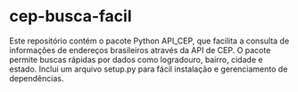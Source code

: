 # cep-busca-facil
Este repositório contém o pacote Python API_CEP, que facilita a consulta de informações de endereços brasileiros através da API de CEP. O pacote permite buscas rápidas por dados como logradouro, bairro, cidade e estado. Inclui um arquivo setup.py para fácil instalação e gerenciamento de dependências.
